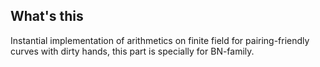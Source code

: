 ## What's this

Instantial implementation of arithmetics on finite field for pairing-friendly curves with dirty hands, this part is specially for BN-family.